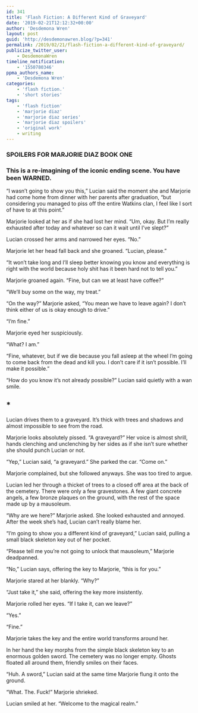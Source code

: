 ```yaml
---
id: 341
title: 'Flash Fiction: A Different Kind of Graveyard'
date: '2019-02-21T12:12:32+00:00'
author: 'Desdemona Wren'
layout: post
guid: 'http://desdemonawren.blog/?p=341'
permalink: /2019/02/21/flash-fiction-a-different-kind-of-graveyard/
publicize_twitter_user:
    - DesdemonaWren
timeline_notification:
    - '1550780346'
ppma_authors_name:
    - 'Desdemona Wren'
categories:
    - 'flash fiction.'
    - 'short stories'
tags:
    - 'flash fiction'
    - 'marjorie diaz'
    - 'marjorie diaz series'
    - 'marjorie diaz spoilers'
    - 'original work'
    - writing
---
```


### SPOILERS FOR MARJORIE DIAZ BOOK ONE

### This is a re-imagining of the iconic ending scene. You have been WARNED.

“I wasn’t going to show you this,” Lucian said the moment she and Marjorie had come home from dinner with her parents after graduation, “but considering you managed to piss off the entire Watkins clan, I feel like I sort of have to at this point.”

Marjorie looked at her as if she had lost her mind. “Um, okay. But I’m really exhausted after today and whatever so can it wait until I’ve slept?”

Lucian crossed her arms and narrowed her eyes. “No.”

Marjorie let her head fall back and she groaned. “Lucian, please.”

“It won’t take long and I’ll sleep better knowing you know and everything is right with the world because holy shit has it been hard not to tell you.”

Marjorie groaned again. “Fine, but can we at least have coffee?”

“We’ll buy some on the way, my treat.”

“On the way?” Marjorie asked, “You mean we have to leave again? I don’t think either of us is okay enough to drive.”

“I’m fine.”

Marjorie eyed her suspiciously.

“What? I am.”

“Fine, whatever, but if we die because you fall asleep at the wheel I’m going to come back from the dead and kill you. I don’t care if it isn’t possible. I’ll make it possible.”

“How do you know it’s not already possible?” Lucian said quietly with a wan smile.

## **\***

Lucian drives them to a graveyard. It’s thick with trees and shadows and almost impossible to see from the road.

Marjorie looks absolutely pissed. “A graveyard?” Her voice is almost shrill, hands clenching and unclenching by her sides as if she isn’t sure whether she should punch Lucian or not.

“Yep,” Lucian said, “a graveyard.” She parked the car. “Come on.”

Marjorie complained, but she followed anyways. She was too tired to argue.

Lucian led her through a thicket of trees to a closed off area at the back of the cemetery. There were only a few gravestones. A few giant concrete angels, a few bronze plaques on the ground, with the rest of the space made up by a mausoleum.

“Why are we here?” Marjorie asked. She looked exhausted and annoyed. After the week she’s had, Lucian can’t really blame her.

“I’m going to show you a different kind of graveyard,” Lucian said, pulling a small black skeleton key out of her pocket.

“Please tell me you’re not going to unlock that mausoleum,” Marjorie deadpanned.

“No,” Lucian says, offering the key to Marjorie, “this is for you.”

Marjorie stared at her blankly. “Why?”

“Just take it,” she said, offering the key more insistently.

Marjorie rolled her eyes. “If I take it, can we leave?”

“Yes.”

“Fine.”

Marjorie takes the key and the entire world transforms around her.

In her hand the key morphs from the simple black skeleton key to an enormous golden sword. The cemetery was no longer empty. Ghosts floated all around them, friendly smiles on their faces.

“Huh. A sword,” Lucian said at the same time Marjorie flung it onto the ground.

“What. The. Fuck!” Marjorie shrieked.

Lucian smiled at her. “Welcome to the magical realm.”